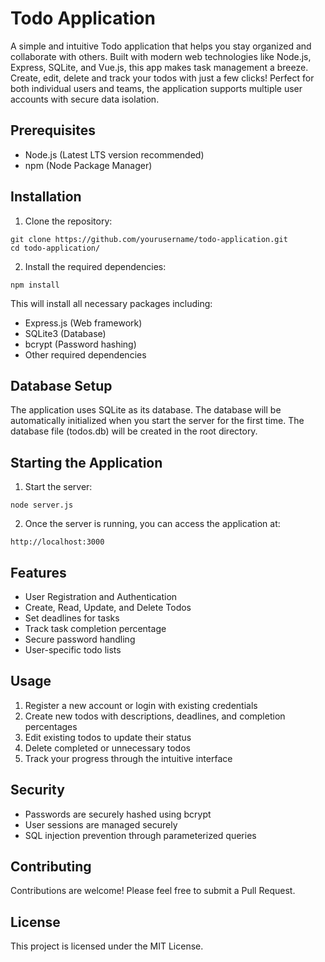 # Todo Application

A simple and intuitive Todo application that helps you stay organized and collaborate with others. Built with modern web technologies like Node.js, Express, SQLite, and Vue.js, this app makes task management a breeze. Create, edit, delete and track your todos with just a few clicks! Perfect for both individual users and teams, the application supports multiple user accounts with secure data isolation.

## Prerequisites

- Node.js (Latest LTS version recommended)
- npm (Node Package Manager)

## Installation

1. Clone the repository:
```shell
git clone https://github.com/yourusername/todo-application.git
cd todo-application/
```

2. Install the required dependencies:
```shell
npm install
```

This will install all necessary packages including:
- Express.js (Web framework)
- SQLite3 (Database)
- bcrypt (Password hashing)
- Other required dependencies

## Database Setup

The application uses SQLite as its database. The database will be automatically initialized when you start the server for the first time. The database file (todos.db) will be created in the root directory.

## Starting the Application

1. Start the server:
```shell
node server.js
```

2. Once the server is running, you can access the application at:
```
http://localhost:3000
```

## Features

- User Registration and Authentication
- Create, Read, Update, and Delete Todos
- Set deadlines for tasks
- Track task completion percentage
- Secure password handling
- User-specific todo lists

## Usage

1. Register a new account or login with existing credentials
2. Create new todos with descriptions, deadlines, and completion percentages
3. Edit existing todos to update their status
4. Delete completed or unnecessary todos
5. Track your progress through the intuitive interface

## Security

- Passwords are securely hashed using bcrypt
- User sessions are managed securely
- SQL injection prevention through parameterized queries

## Contributing

Contributions are welcome! Please feel free to submit a Pull Request.

## License

This project is licensed under the MIT License.

